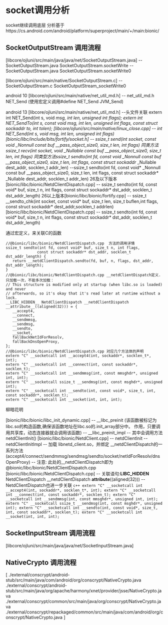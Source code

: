 # socket调用分析
socket继续调用底层
分析基于https://cs.android.com/android/platform/superproject/main/+/main:bionic/

## SocketOutputStream 调用流程

[libcore/ojluni/src/main/java/java/net/SocketOutputStream.java]
    -- SocketOutputStream.java SocketOutputStream.socketWrite
    -- SocketOutputStream.java  SocketOutputStream.socketWrite0

[libcore/ojluni/src/main/native/SocketOutputStream.c] 
    -- SocketOutputStream.c SocketOutputStream_socketWrite0

android 10
[libcore/ojluni/src/main/native/net_util_md.h]
    -- net_util_md.h NET_Send  (使用宏定义调用#define NET_Send  JVM_Send)

android 13
[libcore/ojluni/src/main/native/net_util_md.h] --头文件关联
        extern int NET_Send(int s, void *msg, int len, unsigned int flags);
        extern int NET_SendTo(int s, const void *msg, int len,  unsigned  int flags, const struct sockaddr *to, int tolen);
[libcore/ojluni/src/main/native/linux_close.cpp]
    -- int NET_Send(int s, void *msg, int len, unsigned int flags)
[bionic/libc/include/bits/fortify/socket.h]
    -- ssize_t send(int socket, const void* _Nonnull const buf __pass_object_size0, size_t len, int flags)
       同类方法ssize_t recv(int socket, void* _Nullable const buf __pass_object_size0, size_t len, int flags)
       同类型方法ssize_t sendto(int fd, const void* _Nonnull const buf __pass_object_size0, size_t len, int flags, const struct sockaddr* _Nullable dest_addr, socklen_t addr_len)
    --ssize_t sendto(int fd, const void* _Nonnull const buf __pass_object_size0, size_t len, int flags, const struct sockaddr* _Nullable dest_addr, socklen_t addr_len)
26及以下版本[bionic/libc/bionic/NetdClientDispatch.cpp]
    -- ssize_t sendto(int fd, const void* buf, size_t n, int flags, const struct sockaddr* dst_addr, socklen_t dst_addr_length)
26以上版本[bionic/libc/bionic/fortify.cpp]
    -- ssize_t __sendto_chk(int socket, const void* buf, size_t len, size_t buflen,int flags, const struct sockaddr* dest_addr,socklen_t addrlen) 
[bionic/libc/bionic/NetdClientDispatch.cpp]
    -- ssize_t sendto(int fd, const void* buf, size_t n, int flags, const struct sockaddr* dst_addr, socklen_t dst_addr_length)
 
 通过宏定义，来关联C的函数
 ```
 //@bionic/libc/bionic/NetdClientDispatch.cpp  方法的调用详情
 ssize_t sendto(int fd, const void* buf, size_t n, int flags,
               const struct sockaddr* dst_addr, socklen_t dst_addr_length) {
    return __netdClientDispatch.sendto(fd, buf, n, flags, dst_addr, dst_addr_length);
}
//@bionic/libc/bionic/NetdClientDispatch.cpp __netdClientDispatch定义. 只加载一次，不能多次加载：
// This structure is modified only at startup (when libc.so is loaded) and never
// afterwards, so it's okay that it's read later at runtime without a lock.
__LIBC_HIDDEN__ NetdClientDispatch __netdClientDispatch __attribute__((aligned(32))) = {
    __accept4,
    __connect,
    __sendmmsg,
    __sendmsg,
    __sendto,
    __socket,
    fallBackNetIdForResolv,
    fallBackDnsOpenProxy,
};
//@bionic/libc/bionic/NetdClientDispatch.cpp 对应几个方法体的声明
extern "C" __socketcall int __accept4(int, sockaddr*, socklen_t*, int);
extern "C" __socketcall int __connect(int, const sockaddr*, socklen_t);
extern "C" __socketcall int __sendmmsg(int, const mmsghdr*, unsigned int, int);
extern "C" __socketcall ssize_t __sendmsg(int, const msghdr*, unsigned int);
extern "C" __socketcall int __sendto(int, const void*, size_t, int, const sockaddr*, socklen_t);
extern "C" __socketcall int __socket(int, int, int);
 ```


柳暗花明

[bionic/libc/bionic/libc_init_dynamic.cpp]
-- __libc_preinit (该函数被标记为libc.so的构造函数,确保该函数地址在libc.so的.init_array部分中。 作用，只要调用共享库，动态连接器就会调用该函数)
-- __libc_preinit_impl
    -- 其中会调用方法 netdClientInit()
[bionic/libc/bionic/NetdClient.cpp]
-- netdClientInit
-- netdClientInitImpl
    -- 加载 libnetd_client.so，并绑定 __netdClientDispatch的一系列方法(accept4/connect/sendmmsg/sendmsg/sendto/socket/netIdForResolv/dnsOpenProxy)
    -- 注意: 此处的__netdClientDispatch即为 @bionic/libc/bionic/NetdClientDispatch.cpp
[bionic/libc/bionic/NetdClientDispatch.cpp]
-- 关联语句:__LIBC_HIDDEN__ NetdClientDispatch __netdClientDispatch __attribute__((aligned(32)))
-- NetdClientDispatch也进一步关联
    ``` c++
    extern "C" __socketcall int __accept4(int, sockaddr*, socklen_t*, int);
    extern "C" __socketcall int __connect(int, const sockaddr*, socklen_t);
    extern "C" __socketcall int __sendmmsg(int, const mmsghdr*, unsigned int, int);
    extern "C" __socketcall ssize_t __sendmsg(int, const msghdr*, unsigned int);
    extern "C" __socketcall int __sendto(int, const void*, size_t, int, const sockaddr*, socklen_t);
    extern "C" __socketcall int __socket(int, int, int);
    ```



## SocketInputStream 调用流程
[libcore/ojluni/src/main/java/java/net/SocketInputStream.java]


## NativeCrypto 调用流程
[
    ./external/conscrypt/android-stub/src/main/java/com/android/org/conscrypt/NativeCrypto.java
    ./external/conscrypt/android-stub/src/main/java/org/apache/harmony/xnet/provider/jsse/NativeCrypto.java
    ./external/conscrypt/common/src/main/java/org/conscrypt/NativeCrypto.java
    ./external/conscrypt/repackaged/common/src/main/java/com/android/org/conscrypt/NativeCrypto.java
]